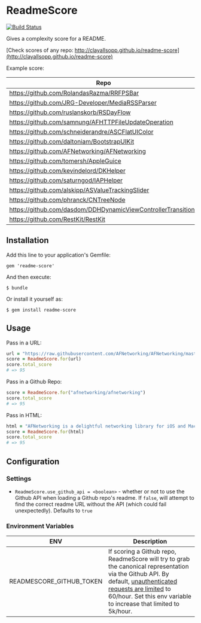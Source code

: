 # ReadmeScore

[![Build Status](https://travis-ci.org/clayallsopp/readme-score.svg)](https://travis-ci.org/clayallsopp/readme-score)

Gives a complexity score for a README.

[Check scores of any repo: http://clayallsopp.github.io/readme-score](http://clayallsopp.github.io/readme-score)

Example score:

| Repo                                                          | Score |
|---------------------------------------------------------------|-------|
| https://github.com/RolandasRazma/RRFPSBar                     | 16    |
| https://github.com/JRG-Developer/MediaRSSParser               | 35    |
| https://github.com/ruslanskorb/RSDayFlow                      | 35    |
| https://github.com/samnung/AFHTTPFileUpdateOperation          | 31    |
| https://github.com/schneiderandre/ASCFlatUIColor              | 65    |
| https://github.com/daltoniam/BootstrapUIKit                   | 60    |
| https://github.com/AFNetworking/AFNetworking                  | 95    |
| https://github.com/tomersh/AppleGuice                         | 85    |
| https://github.com/kevindelord/DKHelper                       | 25    |
| https://github.com/saturngod/IAPHelper                        | 75    |
| https://github.com/alskipp/ASValueTrackingSlider              | 87    |
| https://github.com/phranck/CNTreeNode                         | 25    |
| https://github.com/dasdom/DDHDynamicViewControllerTransitions | 91    |
| https://github.com/RestKit/RestKit                            | 100   |


## Installation

Add this line to your application's Gemfile:

    gem 'readme-score'

And then execute:

    $ bundle

Or install it yourself as:

    $ gem install readme-score

## Usage

Pass in a URL:

```ruby
url = "https://raw.githubusercontent.com/AFNetworking/AFNetworking/master/README.md"
score = ReadmeScore.for(url)
score.total_score
# => 95
```

Pass in a Github Repo:

```ruby
score = ReadmeScore.for("afnetworking/afnetworking")
score.total_score
# => 95
```

Pass in HTML:

```ruby
html = "AFNetworking is a delightful networking library for iOS and Mac OS X...."
score = ReadmeScore.for(html)
score.total_score
# => 95
```

## Configuration

### Settings

- `ReadmeScore.use_github_api = <boolean>` - whether or not to use the Github API when loading a Github repo's readme. If `false`, will attempt to find the correct readme URL without the API (which could fail unexpectedly). Defaults to `true`

### Environment Variables

| ENV                                                          | Description |
|---------------------------------------------------------------|-------|
| READMESCORE_GITHUB_TOKEN                     | If scoring a Github repo, ReadmeScore will try to grab the canonical representation via the Github API. By default, [unauthenticated requests are limited](https://developer.github.com/v3/#rate-limiting) to 60/hour. Set this env variable to increase that limited to 5k/hour.    |